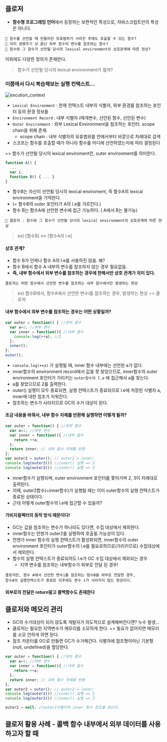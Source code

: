 ## 클로저

- **함수형 프로그래밍 언어**에서 등장하는 보편적인 특성으로, 자바스크립트만의 특성은 아니다.
```
📌 함수를 선언할 때 만들어진 유효범위가 사라진 후에도 호출할 수 있는 함수?
📌 이미 생명주기 상 끝난 외부 함수의 변수를 참조하는 함수?
📌 함수와 그 함수가 선언될 당시의 lexical environment의 상호관계에 따른 현상?
```
이외에도 다양한 정의가 존재한다. 

> 함수가 선언될 당시의 lexical environment가 뭘까?

### 이쯤에서 다시 복습해보는 실행 컨택스트...

 ![excution_context](https://velog.velcdn.com/images%2Fkich555%2Fpost%2F78521081-cec0-49ec-ae1c-8f28ce358633%2Fexecutioncontext.png)

- `Lexical Environment` : 현재 컨텍스트 내부의 식별자, 외부 환경를 참조하는 포인터 등의 환경 정보들
- `Environment Record` : 내부 식별자 (매개변수, 선언된 함수, 선언된 변수)
- `Outer Environment` : 외부 Lexical Environment을 참조하는 포인터. scope chain을 위해 존재.
  - scope chain : 내부 식별자의 유효범위를 안에서부터 바깥으로 차례대로 검색
- 스코프는 함수를 호출할 때가 아니라 함수를 어디에 선언하였는지에 따라 결정된다


=> 함수가 선언될 당시의 lexical enviroment란, outer environment를 의미한다.
```jsx
function A() {
  ...
  var i;
  function B() { ... }
}
```

- 함수B는 자신이 선언될 당시의 lexical enviroment, 즉 함수A의 lexical environment을 기억한다.
- (= 함수B의 outer 포인터가 A의 l.e를 가르킨다.)
- 함수 B는 함수A에 선언한 변수에 접근 가능하다. ( A에서 B는 불가능)

```
📌 클로저 : 함수와 그 함수가 선언될 당시의 lexical environment의 상호관계에 따른 현상
```
> ex) [함수B] <-> [함수A의 l.e] 

#### 상호 관계?
- 함수 B가 언제나 함수 A의 l.e를 사용하진 않음. 왜?
- 함수 B에서 함수 A 내부의 변수를 참조하지 않는 경우 필요없음.
- **즉, 내부 함수에서 외부 변수를 참조하는 경우에 한해서만 상호 관계가 의미 있다.**

```
클로저는 어떤 함수에서 선언한 변수를 참조하는 내부 함수에서만 발생하는 현상
```
> ex) 함수B에서, 함수A에서 선언한 변수i를 참조하는 경우, 발생하는 현상 => 클로저

#### 내부 함수에서 외부 변수를 참조하는 경우는 어떤 상황일까?

```jsx
var outer = function() { //외부 함수
  var a=1; //외부 변수
  var inner = function(){ //내부 함수
    console.log(++a); //2
  };
  inner();
};
outer(); 
```
- `console.log(++a)` 가 실행될 때, inner 함수 내부에는 선언된 a가 없다.
- inner함수의 environment record에서 값을 못 찾았으므로, inner함수의 outer environment 포인터가 가리키는 `outer함수의 l.e` 에 접근해서 a를 찾는다.
- a를 찾았으므로 2를 출력한다.
- outer() 실행이 모두 종료되면, 실행 컨텍스트가 종료되므로 l.e에 저장된 식별자 a, inner에 대한 참조가 지워진다.
- 참조하는 변수가 사라지므로 GC의 수거 대상이 된다.

#### 조금 내용을 바꿔서, 내부 함수 자체를 반환해 실행하면 어떻게 될까?

```jsx
var outer = function() { //외부 함수
  var a=1; //외부 변수
  var inner = function(){ //내부 함수
    return ++a;
  };
  return inner; // 내부 함수 자체를 반환
};
var outer2 = outer(); // outer2 = inner;
console.log(outer2()) //inner() 실행 => 2
console.log(outer2()) //inner() 실행 => 3
```

- inner함수가 실행되며, outer environment 포인터를 쫓아가며 2, 3이 차례대로 출력된다.
- 이때, outer2함수(=inner함수)가 실행될 때는 이미 outer함수의 실행 컨텍스트가 종료된 상태이다.
- 근데 어떻게 outer함수의 l.e에 접근할 수 있을까?

#### 가비지컬렉터의 동작 방식 때문이다!

- GC는 값을 참조하는 변수가 하나라도 있다면, 수집 대상에서 제외한다.
- inner함수는 언젠가 outer2를 실행하여 호출될 가능성이 있다.
- 언젠가 inner 함수의 실행 컨텍스트가 활성화되면, inner함수의 outer environment 포인터가 outer함수의 l.e를 필요로하므로(가리키므로) 수집대상에서 제외한다.
- 함수의 실행 컨텍스트가 종료되어도 l.e가 GC 수집 대상에서 제외되는 경우
  - 지역 변수를 참조하는 내부함수가 외부로 전달 된 경우!
 
```
클로저란, 함수 A에서 선언한 변수i를 참조하는 함수B를 외부로 전달한 경우,
함수A의 실행컨텍스트가 종료된 이후에도 변수 i가 사라지지 않는 현상이다.
```

#### 외부로의 전달은 return말고 콜백함수도 존재한다

## 클로저와 메모리 관리

- GC의 수거대상이 되지 않도록 개발자가 의도적으로 설계해버린다면? 누수 발생...
- 클로저는 필요한 지역변수가 메모리를 소모하게 한다. => 필요가 없어지면 메모리를 소모 안하게 하면 된다.
- 참조 카운터를 0으로 만들면 GC가 수거해간다. 식별자에 참조형이아닌 기본형(null, undefined)을 할당한다.

```jsx
var outer = function() { //외부 함수
  var a=1; //외부 변수
  var inner = function(){ //내부 함수
    return ++a;
  };
  return inner; // 내부 함수 자체를 반환
};
var outer2 = outer(); // outer2 = inner;
console.log(outer2()) //inner() 실행 => 2
console.log(outer2()) //inner() 실행 => 3

outer2 = null; //outer2식별자의 inner 함수 참조를 끊는다.
```

## 클로저 활용 사례 - 콜백 함수 내부에서 외부 데이터를 사용하고자 할 때

